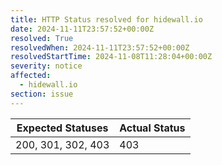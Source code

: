 ```yaml
---
title: HTTP Status resolved for hidewall.io
date: 2024-11-11T23:57:52+00:00Z
resolved: True
resolvedWhen: 2024-11-11T23:57:52+00:00Z
resolvedStartTime: 2024-11-08T11:28:04+00:00Z
severity: notice
affected:
  - hidewall.io
section: issue
---
```


| Expected Statuses | Actual Status  |
|-------------------|----------------|
| 200, 301, 302, 403 | 403 |
